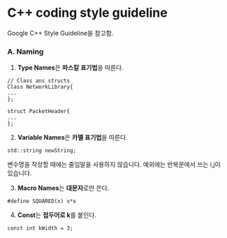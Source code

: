 # C++ coding style guideline

Google C++ Style Guideline을 참고함.

### A. Naming
1. **Type Names**은 **파스칼 표기법**을 따른다.
```
// Class ans structs
Class NetworkLibrary{
...
};

struct PacketHeader{
...
};

```

2. **Variable Names**은 **카멜 표기법**을 따른다.
```
std::string newString;
```

변수명을 작성할 때에는 줄임말을 사용하지 않습니다.
예외에는 반복문에서 쓰는 i,j이 있습니다.


3. **Macro Names**는 **대문자**로만 쓴다.
```
#define SQUARED(x) x*x
```


4. **Const**는 **접두어로 k**를 붙인다.
```
const int kWidth = 3;
```
